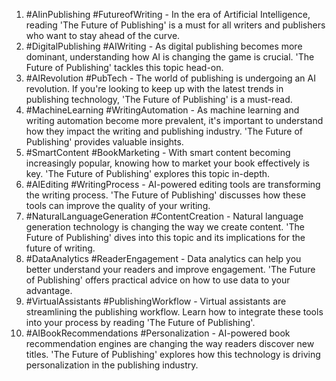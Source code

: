 1. #AIinPublishing #FutureofWriting - In the era of Artificial Intelligence, reading 'The Future of Publishing' is a must for all writers and publishers who want to stay ahead of the curve.
2. #DigitalPublishing #AIWriting - As digital publishing becomes more dominant, understanding how AI is changing the game is crucial. 'The Future of Publishing' tackles this topic head-on.
3. #AIRevolution #PubTech - The world of publishing is undergoing an AI revolution. If you're looking to keep up with the latest trends in publishing technology, 'The Future of Publishing' is a must-read.
4. #MachineLearning #WritingAutomation - As machine learning and writing automation become more prevalent, it's important to understand how they impact the writing and publishing industry. 'The Future of Publishing' provides valuable insights.
5. #SmartContent #BookMarketing - With smart content becoming increasingly popular, knowing how to market your book effectively is key. 'The Future of Publishing' explores this topic in-depth.
6. #AIEditing #WritingProcess - AI-powered editing tools are transforming the writing process. 'The Future of Publishing' discusses how these tools can improve the quality of your writing.
7. #NaturalLanguageGeneration #ContentCreation - Natural language generation technology is changing the way we create content. 'The Future of Publishing' dives into this topic and its implications for the future of writing.
8. #DataAnalytics #ReaderEngagement - Data analytics can help you better understand your readers and improve engagement. 'The Future of Publishing' offers practical advice on how to use data to your advantage.
9. #VirtualAssistants #PublishingWorkflow - Virtual assistants are streamlining the publishing workflow. Learn how to integrate these tools into your process by reading 'The Future of Publishing'.
10. #AIBookRecommendations #Personalization - AI-powered book recommendation engines are changing the way readers discover new titles. 'The Future of Publishing' explores how this technology is driving personalization in the publishing industry.
